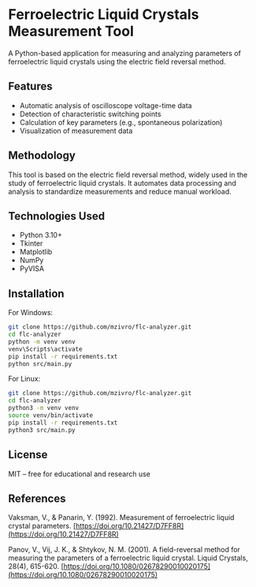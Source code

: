 # Ferroelectric Liquid Crystals Measurement Tool

A Python-based application for measuring and analyzing parameters of ferroelectric liquid crystals using the electric field reversal method.

## Features

- Automatic analysis of oscilloscope voltage-time data
- Detection of characteristic switching points
- Calculation of key parameters (e.g., spontaneous polarization)
- Visualization of measurement data

## Methodology

This tool is based on the electric field reversal method, widely used in the study of ferroelectric liquid crystals. It automates data processing and analysis to standardize measurements and reduce manual workload.

## Technologies Used

- Python 3.10+
- Tkinter
- Matplotlib
- NumPy
- PyVISA

## Installation
For Windows:
```bash
git clone https://github.com/mzivro/flc-analyzer.git
cd flc-analyzer
python -m venv venv
venv\Scripts\activate
pip install -r requirements.txt
python src/main.py
```

For Linux:
```bash
git clone https://github.com/mzivro/flc-analyzer.git
cd flc-analyzer
python3 -m venv venv
source venv/bin/activate
pip install -r requirements.txt
python3 src/main.py
```

## License

MIT – free for educational and research use

## References

Vaksman, V., & Panarin, Y. (1992). Measurement of ferroelectric liquid crystal parameters. [https://doi.org/10.21427/D7FF8R](https://doi.org/10.21427/D7FF8R)

Panov, V., Vij, J. K., & Shtykov, N. M. (2001). A field-reversal method for measuring the parameters of a ferroelectric liquid crystal. Liquid Crystals, 28(4), 615-620. [https://doi.org/10.1080/02678290010020175](https://doi.org/10.1080/02678290010020175)
